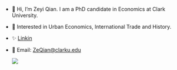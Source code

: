 - 👋 Hi, I’m Zeyi Qian. I am a PhD candidate in Economics at Clark University.
- 🌱 Interested in Urban Economics, International Trade and History.
- ✨ [Linkin](https://www.linkedin.com/in/zeyi-qian-b04288208)
- 💞️ Email: ZeQian@clarku.edu

     ![](https://github-readme-stats.vercel.app/api?username=ZeyiQian&theme=dark)


<!---
ZeyiQian/ZeyiQian is a ✨ special ✨ repository because its `README.md` (this file) appears on your GitHub profile.
You can click the Preview link to take a look at your changes.- 💞️ 
--->
 
